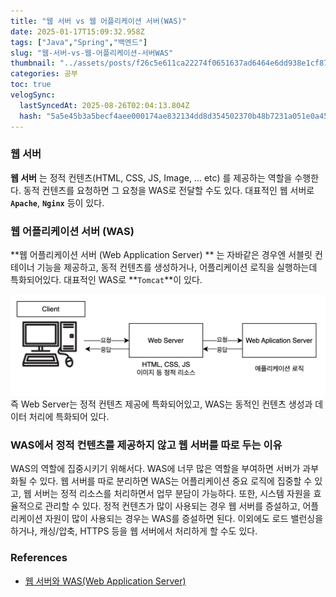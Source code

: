 ```yaml
---
title: "웹 서버 vs 웹 어플리케이션 서버(WAS)"
date: 2025-01-17T15:09:32.958Z
tags: ["Java","Spring","백엔드"]
slug: "웹-서버-vs-웹-어플리케이션-서버WAS"
thumbnail: "../assets/posts/f26c5e611ca22274f0651637ad6464e6dd938e1cf87fc5aa93cca6de7f9cd93b.png"
categories: 공부
toc: true
velogSync:
  lastSyncedAt: 2025-08-26T02:04:13.804Z
  hash: "5a5e45b3a5becf4aee000174ae832134dd8d354502370b48b7231a051e0a452c"
---
```


### 웹 서버
**웹 서버** 는 정적 컨텐츠(HTML, CSS, JS, Image, ... etc) 를 제공하는 역할을 수행한다. 동적 컨텐츠를 요청하면 그 요청을 WAS로 전달할 수도 있다. 대표적인 웹 서버로 **`Apache`**, **`Nginx`** 등이 있다. 

### 웹 어플리케이션 서버 (WAS)
**웹 어플리케이션 서버 (Web Application Server) ** 는 자바같은 경우엔 서블릿 컨테이너 기능을 제공하고, 동적 컨텐츠를 생성하거나, 어플리케이션 로직을 실행하는데 특화되어있다. 대표적인 WAS로 **`Tomcat`**이 있다. 


![](/assets/posts/012d300f33445c462fc67c48c1dc5236427c4fd90492db1c26543f4bdeecc195.png)
즉 Web Server는 정적 컨텐츠 제공에 특화되어있고, WAS는 동적인 컨텐츠 생성과 데이터 처리에 특화되어 있다.

### WAS에서 정적 컨텐츠를 제공하지 않고 웹 서버를 따로 두는 이유
WAS의 역할에 집중시키기 위해서다. WAS에 너무 많은 역할을 부여하면 서버가 과부화될 수 있다. 웹 서버를 따로 분리하면 WAS는 어플리케이션 중요 로직에 집중할 수 있고, 웹 서버는 정적 리소스를 처리하면서 업무 분담이 가능하다. 또한, 시스템 자원을 효율적으로 관리할 수 있다. 정적 컨텐츠가 많이 사용되는 경우 웹 서버를 증설하고, 어플리케이션 자원이 많이 사용되는 경우는 WAS를 증설하면 된다. 이외에도 로드 밸런싱을 하거나, 캐싱/압축, HTTPS 등을 웹 서버에서 처리하게 할 수도 있다. 

### References
- [웹 서버와 WAS(Web Application Server)](https://yozm.wishket.com/magazine/detail/1780/)